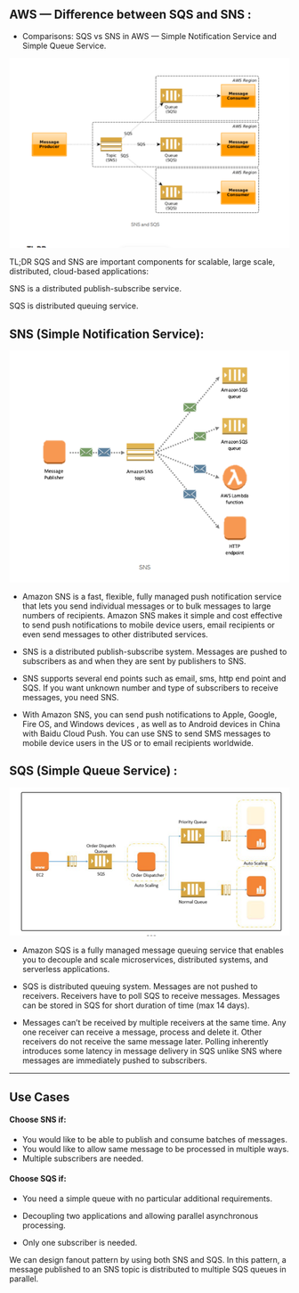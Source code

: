 ## AWS — Difference between SQS and SNS :
- Comparisons: SQS vs SNS in AWS — Simple Notification Service and Simple Queue Service.

![](./image/read18.PNG)


TL;DR
SQS and SNS are important components for scalable, large scale, distributed, cloud-based applications:

SNS is a distributed publish-subscribe service.

SQS is distributed queuing service.

## SNS (Simple Notification Service):

![](./image/read18.2.PNG)

- Amazon SNS is a fast, flexible, fully managed push notification service that lets you send individual messages or to bulk messages to large numbers of recipients. Amazon SNS makes it simple and cost effective to send push notifications to mobile device users, email recipients or even send messages to other distributed services.

- SNS is a distributed publish-subscribe system. Messages are pushed to subscribers as and when they are sent by publishers to SNS.

- SNS supports several end points such as email, sms, http end point and SQS. If you want unknown number and type of subscribers to receive messages, you need SNS.

- With Amazon SNS, you can send push notifications to Apple, Google, Fire OS, and Windows devices , as well as to Android devices in China with Baidu Cloud Push. You can use SNS to send SMS messages to mobile device users in the US or to email recipients worldwide.

## SQS (Simple Queue Service) :

![](./image/read18.3PNG.PNG)

- Amazon SQS is a fully managed message queuing service that enables you to decouple and scale microservices, distributed systems, and serverless applications.

- SQS is distributed queuing system. Messages are not pushed to receivers. Receivers have to poll SQS to receive messages. Messages can be stored in SQS for short duration of time (max 14 days).

- Messages can’t be received by multiple receivers at the same time. Any one receiver can receive a message, process and delete it. Other receivers do not receive the same message later. Polling inherently introduces some latency in message delivery in SQS unlike SNS where messages are immediately pushed to subscribers.
___

## Use Cases

#### Choose SNS if:

- You would like to be able to publish and consume batches of messages.
- You would like to allow same message to be processed in multiple ways.
- Multiple subscribers are needed.

#### Choose SQS if:

- You need a simple queue with no particular additional requirements.

- Decoupling two applications and allowing parallel asynchronous processing.

- Only one subscriber is needed.

We can design fanout pattern by using both SNS and SQS. In this pattern, a message published to an SNS topic is distributed to multiple SQS queues in parallel.




